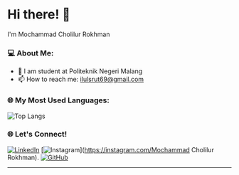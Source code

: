 # Hi there! 👋 
I'm Mochammad Cholilur Rokhman

### 💻 About Me:
- 🏫 I am student at Politeknik Negeri Malang
- 📫 How to reach me: ilulsrut69@gmail.com

### 🌐 My Most Used Languages:
![Top Langs](https://github-readme-stats.vercel.app/api/top-langs/?username=mochammadcholilurrokhman&layout=compact&langs_count=10&theme=radical)

### 🌐 Let's Connect!
[![LinkedIn](https://img.shields.io/badge/LinkedIn-0077B5?style=for-the-badge&logo=linkedin&logoColor=white)](https://linkedin.com/in/yourlinkedin)
[![Instagram](https://img.shields.io/badge/Instagram-E4405F?style=for-the-badge&logo=instagram&logoColor=white)](https://instagram.com/Mochammad Cholilur Rokhman).
[![GitHub](https://img.shields.io/badge/GitHub-181717?style=for-the-badge&logo=github&logoColor=white)](https://github.com/mochammadcholilurrokhman)

---
